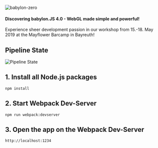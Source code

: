 ![babylon-zero](https://github.com/christopherstock/babylon-zero/raw/master/_ASSET/promo/promoBadge8_960x512.gif)
#### Discovering babylon.JS 4.0 - WebGL made simple and powerful!

Experience sheer development passion in our workshop from 15.-18. May 2019 at the Mayflower Barcamp in Bayreuth!

## Pipeline State
![Pipeline State](https://github.com/christopherstock/babylon-zero/actions/workflows/node.js.yml/badge.svg)

## 1. Install all Node.js packages
```
npm install
```

## 2. Start Webpack Dev-Server
```
npm run webpack:devserver
```

## 3. Open the app on the Webpack Dev-Server
```
http://localhost:1234
```
